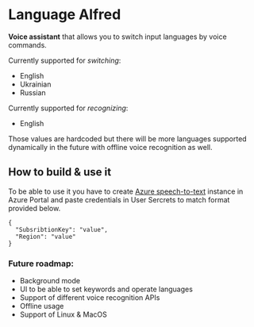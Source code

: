 # Language Alfred
**Voice assistant** that allows you to switch input languages by voice commands.

Currently supported for *switching*:
- English
- Ukrainian
- Russian

Currently supported for *recognizing*:
- English

Those values are hardcoded but there will be more languages supported dynamically in the future with offline voice recognition as well.

## How to build & use it

To be able to use it you have to create [Azure speech-to-text](https://docs.microsoft.com/en-us/azure/cognitive-services/speech-service/speech-to-text) instance in Azure Portal and paste credentials in User Sercrets to match format provided below.

```
{
  "SubsribtionKey": "value",
  "Region": "value"
}
```

### **Future roadmap:**
- Background mode
- UI to be able to set keywords and operate languages
- Support of different voice recognition APIs
- Offline usage
- Support of Linux & MacOS
